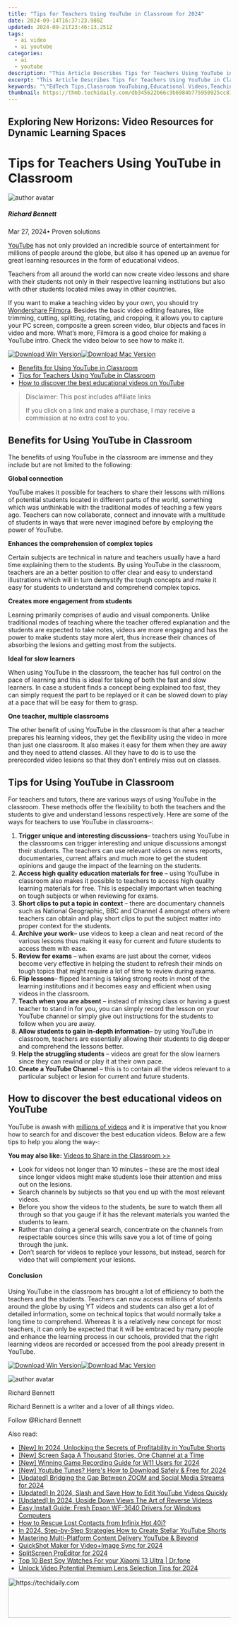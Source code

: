 ```yaml
---
title: "Tips for Teachers Using YouTube in Classroom for 2024"
date: 2024-09-14T16:37:23.980Z
updated: 2024-09-21T23:46:13.251Z
tags:
  - ai video
  - ai youtube
categories:
  - ai
  - youtube
description: "This Article Describes Tips for Teachers Using YouTube in Classroom for 2024"
excerpt: "This Article Describes Tips for Teachers Using YouTube in Classroom for 2024"
keywords: "\"EdTech Tips,Classroom YouTubing,Educational Videos,Teaching with YouTube,Video-Assisted Learning,Teachers' YouTube Guide,Online Education Strategies\""
thumbnail: https://thmb.techidaily.com/db345622b66c3b6984b775950925cc8114e2a134a67c761a2d6a6d2fb5b65330.jpg
---
```


## Exploring New Horizons: Video Resources for Dynamic Learning Spaces

# Tips for Teachers Using YouTube in Classroom

![author avatar](https://images.wondershare.com/filmora/article-images/richard-bennett.jpg)

##### Richard Bennett

 Mar 27, 2024• Proven solutions

[YouTube](https://tools.techidaily.com/wondershare/filmora/download/) has not only provided an incredible source of entertainment for millions of people around the globe, but also it has opened up an avenue for great learning resources in the form of educational videos.

 Teachers from all around the world can now create video lessons and share with their students not only in their respective learning institutions but also with other students located miles away in other countries.

 If you want to make a teaching video by your own, you should try [Wondershare Filmora](https://tools.techidaily.com/wondershare/filmora/download/). Besides the basic video editing features, like trimming, cutting, splitting, rotating, and cropping, it allows you to capture your PC screen, composite a green screen video, blur objects and faces in video and more. What’s more, Filmora is a good choice for making a YouTube intro. Check the video below to see how to make it.

[![Download Win Version](https://images.wondershare.com/filmora/guide/download-btn-win.jpg)](https://tools.techidaily.com/wondershare/filmora/download/)[![Download Mac Version](https://images.wondershare.com/filmora/guide/download-btn-mac.jpg)](https://tools.techidaily.com/wondershare/filmora/download/)

* [Benefits for Using YouTube in Classroom](#part1)
* [Tips for Teachers Using YouTube in Classroom](#part2)
* [How to discover the best educational videos on YouTube](#part3)

>  Disclaimer: This post includes affiliate links
>
>  If you click on a link and make a purchase, I may receive a commission at no extra cost to you.
>

## Benefits for Using YouTube in Classroom

 The benefits of using YouTube in the classroom are immense and they include but are not limited to the following:

**Global connection**

 YouTube makes it possible for teachers to share their lessons with millions of potential students located in different parts of the world, something which was unthinkable with the traditional modes of teaching a few years ago. Teachers can now collaborate, connect and innovate with a multitude of students in ways that were never imagined before by employing the power of YouTube.

**Enhances the comprehension of complex topics**

 Certain subjects are technical in nature and teachers usually have a hard time explaining them to the students. By using YouTube in the classroom, teachers are an a better position to offer clear and easy to understand illustrations which will in turn demystify the tough concepts and make it easy for students to understand and comprehend complex topics.

**Creates more engagement from students**

 Learning primarily comprises of audio and visual components. Unlike traditional modes of teaching where the teacher offered explanation and the students are expected to take notes, videos are more engaging and has the power to make students stay more alert, thus increase their chances of absorbing the lesions and getting most from the subjects.

**Ideal for slow learners**

 When using YouTube in the classroom, the teacher has full control on the pace of learning and this is ideal for taking of both the fast and slow learners. In case a student finds a concept being explained too fast, they can simply request the part to be replayed or it can be slowed down to play at a pace that will be easy for them to grasp.

**One teacher, multiple classrooms**

 The other benefit of using YouTube in the classroom is that after a teacher prepares his learning videos, they get the flexibility using the video in more than just one classroom. It also makes it easy for them when they are away and they need to attend classes. All they have to do is to use the prerecorded video lesions so that they don’t entirely miss out on classes.

## Tips for Using YouTube in Classroom

 For teachers and tutors, there are various ways of using YouTube in the classroom. These methods offer the flexibility to both the teachers and the students to give and understand lessons respectively. Here are some of the ways for teachers to use YouTube in classrooms-:

1. **Trigger unique and interesting discussions**– teachers using YouTube in the classrooms can trigger interesting and unique discussions amongst their students. The teachers can use relevant videos on news reports, documentaries, current affairs and much more to get the student opinions and gauge the impact of the learning on the students.
2. **Access high quality education materials for free** – using YouTube in classroom also makes it possible to teachers to access high quality learning materials for free. This is especially important when teaching on tough subjects or when reviewing for exams.
3. **Short clips to put a topic in context** – there are documentary channels such as National Geographic, BBC and Channel 4 amongst others where teachers can obtain and play short clips to put the subject matter into proper context for the students.
4. **Archive your work**– use videos to keep a clean and neat record of the various lessons thus making it easy for current and future students to access them with ease.
5. **Review for exams** – when exams are just about the corner, videos become very effective in helping the student to refresh their minds on tough topics that might require a lot of time to review during exams.
6. **Flip lessons**– flipped learning is taking strong roots in most of the learning institutions and it becomes easy and efficient when using videos in the classroom.
7. **Teach when you are absent** – instead of missing class or having a guest teacher to stand in for you, you can simply record the lesson on your YouTube channel or simply give out instructions for the students to follow when you are away.
8. **Allow students to gain in-depth information**– by using YouTube in classroom, teachers are essentially allowing their students to dig deeper and comprehend the lessons better.
9. **Help the struggling students** – videos are great for the slow learners since they can rewind or play it at their own pace.
10. **Create a YouTube Channel** – this is to contain all the videos relevant to a particular subject or lesion for current and future students.

## How to discover the best educational videos on YouTube

 YouTube is awash with [millions of videos](https://tools.techidaily.com/wondershare/filmora/download/) and it is imperative that you know how to search for and discover the best education videos. Below are a few tips to help you along the way-:

**You may also like:** [Videos to Share in the Classroom >>](https://tools.techidaily.com/wondershare/filmora/download/)

* Look for videos not longer than 10 minutes – these are the most ideal since longer videos might make students lose their attention and miss out on the lesions.
* Search channels by subjects so that you end up with the most relevant videos.
* Before you show the videos to the students, be sure to watch them all through so that you gauge if it has the relevant materials you wanted the students to learn.
* Rather than doing a general search, concentrate on the channels from respectable sources since this wills save you a lot of time of going through the junk.
* Don’t search for videos to replace your lessons, but instead, search for video that will complement your lesions.

#### Conclusion

 Using YouTube in the classroom has brought a lot of efficiency to both the teachers and the students. Teachers can now access millions of students around the globe by using YT videos and students can also get a lot of detailed information, some on technical topics that would normally take a long time to comprehend. Whereas it is a relatively new concept for most teachers, it can only be expected that it will be embraced by many people and enhance the learning process in our schools, provided that the right learning videos are recorded or accessed from the pool already present in YouTube.

[![Download Win Version](https://images.wondershare.com/filmora/guide/download-btn-win.jpg)](https://tools.techidaily.com/wondershare/filmora/download/)[![Download Mac Version](https://images.wondershare.com/filmora/guide/download-btn-mac.jpg)](https://tools.techidaily.com/wondershare/filmora/download/)

![author avatar](https://images.wondershare.com/filmora/article-images/richard-bennett.jpg)

Richard Bennett

Richard Bennett is a writer and a lover of all things video.

Follow @Richard Bennett

<ins class="adsbygoogle"
     style="display:block"
     data-ad-format="autorelaxed"
     data-ad-client="ca-pub-7571918770474297"
     data-ad-slot="1223367746"></ins>

<ins class="adsbygoogle"
     style="display:block"
     data-ad-client="ca-pub-7571918770474297"
     data-ad-slot="8358498916"
     data-ad-format="auto"
     data-full-width-responsive="true"></ins>

<span class="atpl-alsoreadstyle">Also read:</span>
<div><ul>
<li><a href="https://youtube-blog.techidaily.com/n-2024-unlocking-the-secrets-of-profitability-in-youtube-shorts/"><u>[New] In 2024, Unlocking the Secrets of Profitability in YouTube Shorts</u></a></li>
<li><a href="https://youtube-sure.techidaily.com/creen-saga-a-thousand-stories-one-channel-at-a-time/"><u>[New] Screen Saga A Thousand Stories, One Channel at a Time</u></a></li>
<li><a href="https://screen-mirroring-recording.techidaily.com/new-winning-game-recording-guide-for-w11-users-for-2024/"><u>[New] Winning Game Recording Guide for W11 Users for 2024</u></a></li>
<li><a href="https://youtube-sure.techidaily.com/outube-tunes-heres-how-to-download-safely-and-free-for-2024/"><u>[New] Youtube Tunes? Here's How to Download Safely & Free for 2024</u></a></li>
<li><a href="https://fox-blue.techidaily.com/updated-bridging-the-gap-between-zoom-and-social-media-streams-for-2024/"><u>[Updated] Bridging the Gap Between ZOOM and Social Media Streams for 2024</u></a></li>
<li><a href="https://youtube-blog.techidaily.com/ed-in-2024-slash-and-save-how-to-edit-youtube-videos-quickly/"><u>[Updated] In 2024, Slash and Save How to Edit YouTube Videos Quickly</u></a></li>
<li><a href="https://youtube-sure.techidaily.com/ed-in-2024-upside-down-views-the-art-of-reverse-videos/"><u>[Updated] In 2024, Upside Down Views The Art of Reverse Videos</u></a></li>
<li><a href="https://hardware-updates.techidaily.com/easy-install-guide-fresh-epson-wf-3640-drivers-for-windows-computers/"><u>Easy Install Guide: Fresh Epson WF-3640 Drivers for Windows Computers</u></a></li>
<li><a href="https://blog-min.techidaily.com/how-to-rescue-lost-contacts-from-infinix-hot-40i-by-fonelab-android-recover-contacts/"><u>How to Rescue Lost Contacts from Infinix Hot 40i?</u></a></li>
<li><a href="https://youtube-sure.techidaily.com/24-step-by-step-strategies-how-to-create-stellar-youtube-shorts/"><u>In 2024, Step-by-Step Strategies How to Create Stellar YouTube Shorts</u></a></li>
<li><a href="https://youtube-sure.techidaily.com/ring-multi-platform-content-delivery-youtube-and-beyond/"><u>Mastering Multi-Platform Content Delivery YouTube & Beyond</u></a></li>
<li><a href="https://extra-support.techidaily.com/quickshot-maker-for-videoplusimage-sync-for-2024/"><u>QuickShot Maker for Video+Image Sync for 2024</u></a></li>
<li><a href="https://youtube-sure.techidaily.com/screen-proeditor-for-2024/"><u>SplitScreen ProEditor for 2024</u></a></li>
<li><a href="https://android-location-track.techidaily.com/top-10-best-spy-watches-for-your-xiaomi-13-ultra-drfone-by-drfone-virtual-android/"><u>Top 10 Best Spy Watches For your Xiaomi 13 Ultra | Dr.fone</u></a></li>
<li><a href="https://facebook-record-videos.techidaily.com/unlock-video-potential-premium-lens-selection-tips-for-2024/"><u>Unlock Video Potential Premium Lens Selection Tips for 2024</u></a></li>
</ul></div>

<!-- affiliate ads begin -->
<a href="https://appsumo.8odi.net/c/5597632/2043856/7443" target="_top" id="2043856">
  <img src="//a.impactradius-go.com/display-ad/7443-2043856" border="0" alt="https://techidaily.com" width="728" height="90"/>
</a>
<img height="0" width="0" src="https://appsumo.8odi.net/i/5597632/2043856/7443" style="position:absolute;visibility:hidden;" border="0" />
<!-- affiliate ads end -->

